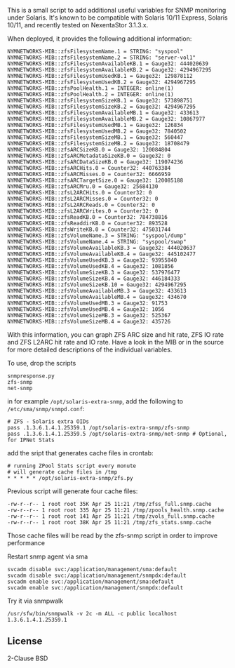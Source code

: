 This is a small script to add additional useful variables for SNMP monitoring
under Solaris. It's known to be compatible with Solaris 10/11 Express, Solaris 10/11,
and recently tested on NexentaStor 3.1.3.x.

When deployed, it provides the following additional information:

    NYMNETWORKS-MIB::zfsFilesystemName.1 = STRING: "syspool"
    NYMNETWORKS-MIB::zfsFilesystemName.2 = STRING: "server-vol1"
    NYMNETWORKS-MIB::zfsFilesystemAvailableKB.1 = Gauge32: 444020639
    NYMNETWORKS-MIB::zfsFilesystemAvailableKB.2 = Gauge32: 4294967295
    NYMNETWORKS-MIB::zfsFilesystemUsedKB.1 = Gauge32: 129878112
    NYMNETWORKS-MIB::zfsFilesystemUsedKB.2 = Gauge32: 4294967295
    NYMNETWORKS-MIB::zfsPoolHealth.1 = INTEGER: online(1)
    NYMNETWORKS-MIB::zfsPoolHealth.2 = INTEGER: online(1)
    NYMNETWORKS-MIB::zfsFilesystemSizeKB.1 = Gauge32: 573898751
    NYMNETWORKS-MIB::zfsFilesystemSizeKB.2 = Gauge32: 4294967295
    NYMNETWORKS-MIB::zfsFilesystemAvailableMB.1 = Gauge32: 433613
    NYMNETWORKS-MIB::zfsFilesystemAvailableMB.2 = Gauge32: 10867977
    NYMNETWORKS-MIB::zfsFilesystemUsedMB.1 = Gauge32: 126834
    NYMNETWORKS-MIB::zfsFilesystemUsedMB.2 = Gauge32: 7840502
    NYMNETWORKS-MIB::zfsFilesystemSizeMB.1 = Gauge32: 560447
    NYMNETWORKS-MIB::zfsFilesystemSizeMB.2 = Gauge32: 18708479
    NYMNETWORKS-MIB::zfsARCSizeKB.0 = Gauge32: 120084804
    NYMNETWORKS-MIB::zfsARCMetadataSizeKB.0 = Gauge32: 0
    NYMNETWORKS-MIB::zfsARCDataSizeKB.0 = Gauge32: 119074236
    NYMNETWORKS-MIB::zfsARCHits.0 = Counter32: 440763384
    NYMNETWORKS-MIB::zfsARCMisses.0 = Counter32: 6666959
    NYMNETWORKS-MIB::zfsARCTargetSize.0 = Gauge32: 120085188
    NYMNETWORKS-MIB::zfsARCMru.0 = Gauge32: 25684130
    NYMNETWORKS-MIB::zfsL2ARCHits.0 = Counter32: 0
    NYMNETWORKS-MIB::zfsL2ARCMisses.0 = Counter32: 0
    NYMNETWORKS-MIB::zfsL2ARCReads.0 = Counter32: 0
    NYMNETWORKS-MIB::zfsL2ARCWrites.0 = Counter32: 0
    NYMNETWORKS-MIB::zfsReadKB.0 = Counter32: 784738816
    NYMNETWORKS-MIB::zfsReaddirKB.0 = Counter32: 893528
    NYMNETWORKS-MIB::zfsWriteKB.0 = Counter32: 475031744
    NYMNETWORKS-MIB::zfsVolumeName.3 = STRING: "syspool/dump"
    NYMNETWORKS-MIB::zfsVolumeName.4 = STRING: "syspool/swap"
    NYMNETWORKS-MIB::zfsVolumeAvailableKB.3 = Gauge32: 444020637
    NYMNETWORKS-MIB::zfsVolumeAvailableKB.4 = Gauge32: 445102477
    NYMNETWORKS-MIB::zfsVolumeUsedKB.3 = Gauge32: 93955840
    NYMNETWORKS-MIB::zfsVolumeUsedKB.4 = Gauge32: 1081856
    NYMNETWORKS-MIB::zfsVolumeSizeKB.3 = Gauge32: 537976477
    NYMNETWORKS-MIB::zfsVolumeSizeKB.4 = Gauge32: 446184333
    NYMNETWORKS-MIB::zfsVolumeSizeKB.10 = Gauge32: 4294967295
    NYMNETWORKS-MIB::zfsVolumeAvailableMB.3 = Gauge32: 433613
    NYMNETWORKS-MIB::zfsVolumeAvailableMB.4 = Gauge32: 434670
    NYMNETWORKS-MIB::zfsVolumeUsedMB.3 = Gauge32: 91753
    NYMNETWORKS-MIB::zfsVolumeUsedMB.4 = Gauge32: 1056
    NYMNETWORKS-MIB::zfsVolumeSizeMB.3 = Gauge32: 525367
    NYMNETWORKS-MIB::zfsVolumeSizeMB.4 = Gauge32: 435726


With this information, you can graph ZFS ARC size and hit rate, ZFS IO rate and
ZFS L2ARC hit rate and IO rate. Have a look in the MIB or in the source for
more detailed descriptions of the individual variables. 

To use, drop the scripts

    snmpresponse.py
    zfs-snmp
    net-snmp

in for example `/opt/solaris-extra-snmp`, add the following to `/etc/sma/snmp/snmpd.conf`:

    # ZFS - Solaris extra OIDs
    pass .1.3.6.1.4.1.25359.1 /opt/solaris-extra-snmp/zfs-snmp
    pass .1.3.6.1.4.1.25359.5 /opt/solaris-extra-snmp/net-snmp # Optional, for IPNet Stats

add the sript that generates cache files in crontab:

    # running ZPool Stats script every monute
    # will generate cache files in /tmp
    * * * * * /opt/solaris-extra-snmp/zfs.py

Previous script will generate four cache files:

    -rw-r--r-- 1 root root 35K Apr 25 11:21 /tmp/zfss_full.snmp.cache
    -rw-r--r-- 1 root root 335 Apr 25 11:21 /tmp/zpools_health.snmp.cache
    -rw-r--r-- 1 root root 141 Apr 25 11:21 /tmp/zvols_full.snmp.cache
    -rw-r--r-- 1 root root 38K Apr 25 11:21 /tmp/zfs_stats.snmp.cache

Those cache files will be read by the zfs-snmp script in order to improve performance
 
Restart snmp agent via sma
    
    svcadm disable svc:/application/management/sma:default
    svcadm disable svc:/application/management/snmpdx:default
    svcadm enable svc:/application/management/sma:default
    svcadm enable svc:/application/management/snmpdx:default

Try it via snmpwalk

    /usr/sfw/bin/snmpwalk -v 2c -m ALL -c public localhost 1.3.6.1.4.1.25359.1

License
-------

2-Clause BSD